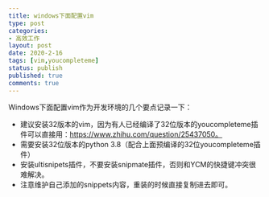 ```yaml
---
title: windows下面配置vim
type: post
categories:
- 高效工作
layout: post
date: 2020-2-16
tags: [vim,youcompleteme]
status: publish
published: true
comments: true
---
```


Windows下面配置vim作为开发环境的几个要点记录一下：

* 建议安装32版本的vim，因为有人已经编译了32位版本的youcompleteme插件可以直接用：https://www.zhihu.com/question/25437050。
* 需要安装32位版本的python 3.8（配合上面预编译的32位youcompleteme插件）
* 安装ultisnipets插件，不要安装snipmate插件，否则和YCM的快捷键冲突很难解决。
* 注意维护自己添加的snippets内容，重装的时候直接复制进去即可。

